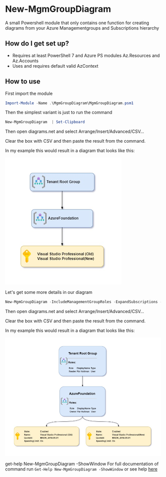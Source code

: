 # New-MgmGroupDiagram #

A small Powershell module that only contains one function for creating diagrams from your Azure Managementgroups and Subscriptions hierarchy


## How do I get set up? ##

* Requires at least PowerShell 7 and Azure PS modules Az.Resources and Az.Accounts
* Uses and requires default valid AzContext

## How to use ##
First import the module
```powershell
Import-Module -Name .\MgmGroupDiagram\MgmGroupDiagram.psm1
```
Then the simplest variant is just to run the command
```powershell
New-MgmGroupDiagram  | Set-Clipboard
```
Then open diagrams.net and select Arrange/Insert/Advanced/CSV...

Clear the box with CSV and then paste the result from the command.

In my example this would result in a diagram that looks like this:

[![Showcasing an simple diagram](./doc/simple.jpg)](./doc/simple.jpg)

Let's get some more details in our diagram
```powershell
New-MgmGroupDiagram -IncludeManagementGroupRoles -ExpandSubscriptions -IncludeSubscriptionDetails  | Set-Clipboard
```
Then open diagrams.net and select Arrange/Insert/Advanced/CSV...

Clear the box with CSV and then paste the result from the command.

In my example this would result in a diagram that looks like this:

[![Showcasing an more detailed diagram](./doc/details.jpg)](./doc/details.jpg)



get-help New-MgmGroupDiagram -ShowWindow
For full documentation of command run `Get-Help New-MgmGroupDiagram -ShowWindow` or see help [here](./doc/New-MgmGroupDiagram.md)